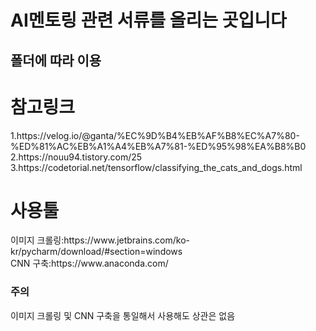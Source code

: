 # AI멘토링 관련 서류를 올리는 곳입니다
## 폴더에 따라 이용
<h1>참고링크</h1>
1.https://velog.io/@ganta/%EC%9D%B4%EB%AF%B8%EC%A7%80-%ED%81%AC%EB%A1%A4%EB%A7%81-%ED%95%98%EA%B8%B0</br>
2.https://nouu94.tistory.com/25</br>
3.https://codetorial.net/tensorflow/classifying_the_cats_and_dogs.html</br>

<h1>사용툴</h1>
이미지 크롤링:https://www.jetbrains.com/ko-kr/pycharm/download/#section=windows<br>
CNN 구축:https://www.anaconda.com/
<h3>주의</h3>
이미지 크롤링 및 CNN 구축을 통일해서 사용해도 상관은 없음
